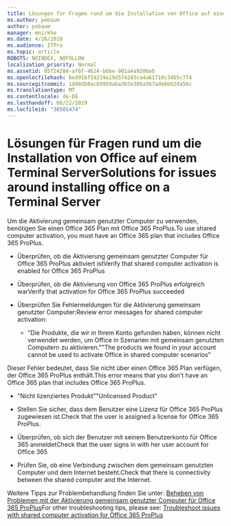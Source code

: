```yaml
---
title: Lösungen für Fragen rund um die Installation von Office auf einem Terminal Server
ms.author: pebaum
author: pebaum
manager: mnirkhe
ms.date: 4/26/2018
ms.audience: ITPro
ms.topic: article
ROBOTS: NOINDEX, NOFOLLOW
localization_priority: Normal
ms.assetid: 85f24284-af6f-4624-b6be-901a4a9206eb
ms.openlocfilehash: bed91bf59219a19d5742d3ca4a61718c34b5c774
ms.sourcegitcommit: 1d98db8acb9959aba3b5e308a567ade6b62da56c
ms.translationtype: MT
ms.contentlocale: de-DE
ms.lasthandoff: 08/22/2019
ms.locfileid: "36501474"
---
```

# <a name="solutions-for-issues-around-installing-office-on-a-terminal-server"></a><span data-ttu-id="7e72c-102">Lösungen für Fragen rund um die Installation von Office auf einem Terminal Server</span><span class="sxs-lookup"><span data-stu-id="7e72c-102">Solutions for issues around installing office on a Terminal Server</span></span>

<span data-ttu-id="7e72c-103">Um die Aktivierung gemeinsam genutzter Computer zu verwenden, benötigen Sie einen Office 365 Plan mit Office 365 ProPlus.</span><span class="sxs-lookup"><span data-stu-id="7e72c-103">To use shared computer activation, you must have an Office 365 plan that includes Office 365 ProPlus.</span></span>
  
- <span data-ttu-id="7e72c-104">Überprüfen, ob die Aktivierung gemeinsam genutzter Computer für Office 365 ProPlus aktiviert ist</span><span class="sxs-lookup"><span data-stu-id="7e72c-104">Verify that shared computer activation is enabled for Office 365 ProPlus</span></span>
    
- <span data-ttu-id="7e72c-105">Überprüfen, ob die Aktivierung von Office 365 ProPlus erfolgreich war</span><span class="sxs-lookup"><span data-stu-id="7e72c-105">Verify that activation for Office 365 ProPlus succeeded</span></span>
    
- <span data-ttu-id="7e72c-106">Überprüfen Sie Fehlermeldungen für die Aktivierung gemeinsam genutzter Computer:</span><span class="sxs-lookup"><span data-stu-id="7e72c-106">Review error messages for shared computer activation:</span></span>
    
  - <span data-ttu-id="7e72c-107">"Die Produkte, die wir in Ihrem Konto gefunden haben, können nicht verwendet werden, um Office in Szenarien mit gemeinsam genutzten Computern zu aktivieren."</span><span class="sxs-lookup"><span data-stu-id="7e72c-107">"The products we found in your account cannot be used to activate Office in shared computer scenarios"</span></span>
  
<span data-ttu-id="7e72c-108">Dieser Fehler bedeutet, dass Sie nicht über einen Office 365 Plan verfügen, der Office 365 ProPlus enthält.</span><span class="sxs-lookup"><span data-stu-id="7e72c-108">This error means that you don't have an Office 365 plan that includes Office 365 ProPlus.</span></span>
    
  - <span data-ttu-id="7e72c-109">"Nicht lizenziertes Produkt"</span><span class="sxs-lookup"><span data-stu-id="7e72c-109">"Unlicensed Product"</span></span>
    
  - <span data-ttu-id="7e72c-110">Stellen Sie sicher, dass dem Benutzer eine Lizenz für Office 365 ProPlus zugewiesen ist.</span><span class="sxs-lookup"><span data-stu-id="7e72c-110">Check that the user is assigned a license for Office 365 ProPlus.</span></span>
    
  - <span data-ttu-id="7e72c-111">Überprüfen, ob sich der Benutzer mit seinem Benutzerkonto für Office 365 anmeldet</span><span class="sxs-lookup"><span data-stu-id="7e72c-111">Check that the user signs in with her user account for Office 365</span></span>
    
  - <span data-ttu-id="7e72c-112">Prüfen Sie, ob eine Verbindung zwischen dem gemeinsam genutzten Computer und dem Internet besteht.</span><span class="sxs-lookup"><span data-stu-id="7e72c-112">Check that there is connectivity between the shared computer and the Internet.</span></span>
    
<span data-ttu-id="7e72c-113">Weitere Tipps zur Problembehandlung finden Sie unter: [Beheben von Problemen mit der Aktivierung gemeinsam genutzter Computer für Office 365 ProPlus](https://docs.microsoft.com/DeployOffice/troubleshoot-issues-with-shared-computer-activation-for-office-365-proplus)</span><span class="sxs-lookup"><span data-stu-id="7e72c-113">For other troubleshooting tips, please see: [Troubleshoot issues with shared computer activation for Office 365 ProPlus](https://docs.microsoft.com/DeployOffice/troubleshoot-issues-with-shared-computer-activation-for-office-365-proplus)</span></span>
  

